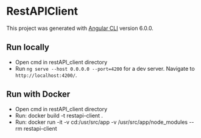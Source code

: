 # RestAPIClient

This project was generated with [Angular CLI](https://github.com/angular/angular-cli) version 6.0.0.

## Run locally

* Open cmd in restAPI_client directory
* Run `ng serve --host 0.0.0.0 --port=4200` for a dev server. Navigate to `http://localhost:4200/`.

## Run with Docker

* Open cmd in restAPI_client directory
* Run: docker build -t restapi-client .
* Run: docker run -it -v cd:/usr/src/app -v /usr/src/app/node_modules --rm restapi-client
